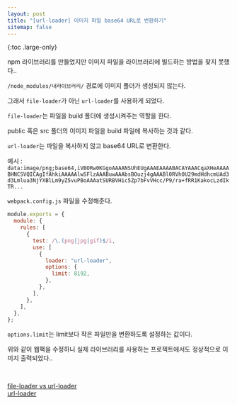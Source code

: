 ```yaml
---
layout: post
title: "[url-loader] 이미지 파일 base64 URL로 변환하기"
sitemap: false
---
```


{:toc .large-only}

npm 라이브러리를 만들었지만 이미지 파일을 라이브러리에 빌드하는 방법을 찾지 못했다..

`/node_modules/내라이브러리/` 경로에 이미지 폴더가 생성되지 않는다.

그래서 `file-loader`가 아닌 `url-loader`를 사용하게 되었다.

`file-loader`는 파일을 build 폴더에 생성시켜주는 역할을 한다.

public 혹은 src 폴더의 이미지 파일을 build 파일에 복사하는 것과 같다.

`url-loader`는 파일을 복사하지 않고 base64 URL로 변환한다.

예시 : `data:image/png;base64,iVBORw0KGgoAAAANSUhEUgAAAEAAAABACAYAAACqaXHeAAAABHNCSVQICAgIfAhkiAAAAAlwSFlzAAABuwAAAbsBOuzj4gAAABl0RVh0U29mdHdhcmUAd3d3Lmlua3NjYXBlLm9yZ5vuPBoAAAatSURBVHic5Zp7bFvVHcc/P9/ra+fRR1KakocLzdIkTR...`

`webpack.config.js` 파일을 수정해준다.

```js
module.exports = {
  module: {
    rules: [
      {
        test: /\.(png|jpg|gif)$/i,
        use: [
          {
            loader: "url-loader",
            options: {
              limit: 8192,
            },
          },
        ],
      },
    ],
  },
};
```

`options.limit`는 limit보다 작은 파일만을 변환하도록 설정하는 값이다.

위와 같이 웹팩을 수정하니 실제 라이브러리를 사용하는 프로젝트에서도 정상적으로 이미지 출력되었다..

<br/>

[file-loader vs url-loader](https://velog.io/@jeongnaehyeok/file-loader-vs-url-loader)<br/>
[url-loader](https://v4.webpack.js.org/loaders/url-loader/)
